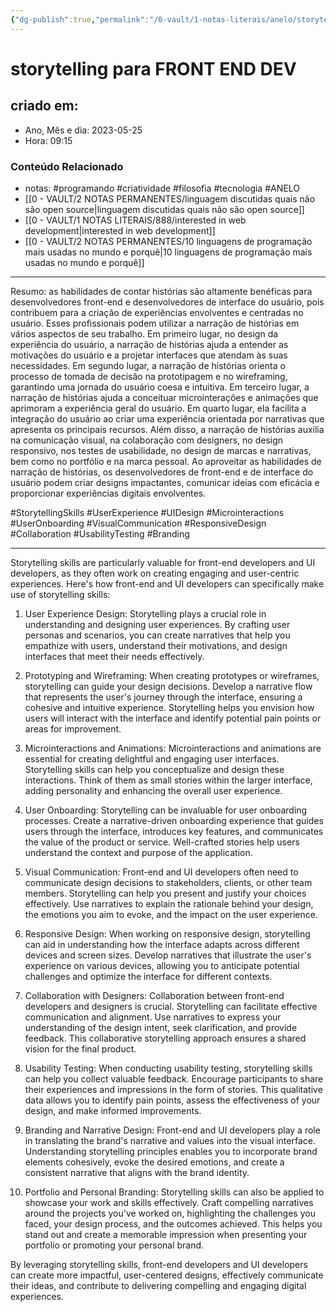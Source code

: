 ```yaml
---
{"dg-publish":true,"permalink":"/0-vault/1-notas-literais/anelo/storytelling-para-front-end-dev/","tags":["programando","criatividade","filosofia","tecnologia","ANELO","StorytellingSkills","UserExperience","UIDesign","Microinteractions","UserOnboarding","VisualCommunication","ResponsiveDesign","Collaboration","UsabilityTesting","Branding"],"dgHomeLink":true,"dgShowLocalGraph":true,"dgShowFileTree":true,"dgEnableSearch":true}
---
```


# storytelling para FRONT END DEV

## criado em: 
-  Ano, Mês e dia: 2023-05-25
- Hora: 09:15

### Conteúdo Relacionado
- notas: #programando #criatividade #filosofia #tecnologia #ANELO 
- [[0 - VAULT/2 NOTAS PERMANENTES/linguagem discutidas quais não são open source\|linguagem discutidas quais não são open source]]
- [[0 - VAULT/1 NOTAS LITERAIS/888/interested in web development\|interested in web development]]
- [[0 - VAULT/2 NOTAS PERMANENTES/10 linguagens de programação mais usadas no mundo e porquê\|10 linguagens de programação mais usadas no mundo e porquê]]
---

Resumo: as habilidades de contar histórias são altamente benéficas para desenvolvedores front-end e desenvolvedores de interface do usuário, pois contribuem para a criação de experiências envolventes e centradas no usuário. Esses profissionais podem utilizar a narração de histórias em vários aspectos de seu trabalho. Em primeiro lugar, no design da experiência do usuário, a narração de histórias ajuda a entender as motivações do usuário e a projetar interfaces que atendam às suas necessidades. Em segundo lugar, a narração de histórias orienta o processo de tomada de decisão na prototipagem e no wireframing, garantindo uma jornada do usuário coesa e intuitiva. Em terceiro lugar, a narração de histórias ajuda a conceituar microinterações e animações que aprimoram a experiência geral do usuário. Em quarto lugar, ela facilita a integração do usuário ao criar uma experiência orientada por narrativas que apresenta os principais recursos. Além disso, a narração de histórias auxilia na comunicação visual, na colaboração com designers, no design responsivo, nos testes de usabilidade, no design de marcas e narrativas, bem como no portfólio e na marca pessoal. Ao aproveitar as habilidades de narração de histórias, os desenvolvedores de front-end e de interface do usuário podem criar designs impactantes, comunicar ideias com eficácia e proporcionar experiências digitais envolventes. 

#StorytellingSkills #UserExperience #UIDesign #Microinteractions #UserOnboarding #VisualCommunication #ResponsiveDesign #Collaboration #UsabilityTesting #Branding

---

Storytelling skills are particularly valuable for front-end developers and UI developers, as they often work on creating engaging and user-centric experiences. Here's how front-end and UI developers can specifically make use of storytelling skills:

1. User Experience Design: Storytelling plays a crucial role in understanding and designing user experiences. By crafting user personas and scenarios, you can create narratives that help you empathize with users, understand their motivations, and design interfaces that meet their needs effectively.

2. Prototyping and Wireframing: When creating prototypes or wireframes, storytelling can guide your design decisions. Develop a narrative flow that represents the user's journey through the interface, ensuring a cohesive and intuitive experience. Storytelling helps you envision how users will interact with the interface and identify potential pain points or areas for improvement.

3. Microinteractions and Animations: Microinteractions and animations are essential for creating delightful and engaging user interfaces. Storytelling skills can help you conceptualize and design these interactions. Think of them as small stories within the larger interface, adding personality and enhancing the overall user experience.

4. User Onboarding: Storytelling can be invaluable for user onboarding processes. Create a narrative-driven onboarding experience that guides users through the interface, introduces key features, and communicates the value of the product or service. Well-crafted stories help users understand the context and purpose of the application.

5. Visual Communication: Front-end and UI developers often need to communicate design decisions to stakeholders, clients, or other team members. Storytelling can help you present and justify your choices effectively. Use narratives to explain the rationale behind your design, the emotions you aim to evoke, and the impact on the user experience.

6. Responsive Design: When working on responsive design, storytelling can aid in understanding how the interface adapts across different devices and screen sizes. Develop narratives that illustrate the user's experience on various devices, allowing you to anticipate potential challenges and optimize the interface for different contexts.

7. Collaboration with Designers: Collaboration between front-end developers and designers is crucial. Storytelling can facilitate effective communication and alignment. Use narratives to express your understanding of the design intent, seek clarification, and provide feedback. This collaborative storytelling approach ensures a shared vision for the final product.

8. Usability Testing: When conducting usability testing, storytelling skills can help you collect valuable feedback. Encourage participants to share their experiences and impressions in the form of stories. This qualitative data allows you to identify pain points, assess the effectiveness of your design, and make informed improvements.

9. Branding and Narrative Design: Front-end and UI developers play a role in translating the brand's narrative and values into the visual interface. Understanding storytelling principles enables you to incorporate brand elements cohesively, evoke the desired emotions, and create a consistent narrative that aligns with the brand identity.

10. Portfolio and Personal Branding: Storytelling skills can also be applied to showcase your work and skills effectively. Craft compelling narratives around the projects you've worked on, highlighting the challenges you faced, your design process, and the outcomes achieved. This helps you stand out and create a memorable impression when presenting your portfolio or promoting your personal brand.

By leveraging storytelling skills, front-end developers and UI developers can create more impactful, user-centered designs, effectively communicate their ideas, and contribute to delivering compelling and engaging digital experiences.